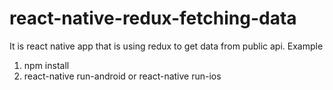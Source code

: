 # react-native-redux-fetching-data
It is react native app that is using redux to get data from public api. Example

1) npm install
2) react-native run-android or react-native run-ios
